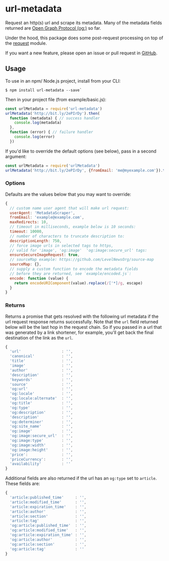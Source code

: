 # url-metadata
Request an http(s) url and scrape its metadata. Many of the metadata fields returned are [Open Graph Protocol (og:)](http://ogp.me/) so far.

Under the hood, this package does some post-request processing on top of the [request](https://www.npmjs.com/package/request) module.

If you want a new feature, please open an issue or pull request in [GitHub](https://github.com/LevelNewsOrg/url-metadata).


## Usage

To use in an npm/ Node.js project, install from your CLI:
```
$ npm install url-metadata --save`
```

Then in your project file (from example/basic.js):
```javascript
const urlMetadata = require('url-metadata')
urlMetadata('http://bit.ly/2ePIrDy').then(
  function (metadata) { // success handler
    console.log(metadata)
  },
  function (error) { // failure handler
    console.log(error)
  })
```
If you'd like to override the default options (see below), pass in a second argument:
```javascript
const urlMetadata = require('urlMetadata')
urlMetadata('http://bit.ly/2ePIrDy', {fromEmail: 'me@myexample.com'}).then(...)
```

### Options
Defaults are the values below that you may want to override:
```javascript
{
  // custom name user agent that will make url request:
  userAgent: 'MetadataScraper',
  fromEmail: 'example@example.com',
  maxRedirects: 10,
  // timeout in milliseconds, example below is 10 seconds:
  timeout: 10000,
  // number of characters to truncate description to:
  descriptionLength: 750,
  // force image urls in selected tags to https,
  // valid for 'image', 'og:image'  'og:image:secure_url' tags:
  ensureSecureImageRequest: true,
  // sourceMap example: https://github.com/LevelNewsOrg/source-map
  sourceMap: {},
  // supply a custom function to encode the metadata fields
  // before they are returned, see `example/encoded.js`:
  encode: function (value) {
    return encodeURIComponent(value).replace(/['*]/g, escape)
  }
}
```

### Returns
Returns a promise that gets resolved with the following url metadata if the url request response returns successfully. Note that the `url` field returned below will be the last hop in the request chain. So if you passed in a url that was generated by a link shortener, for example, you'll get back the final destination of the link as the `url`.
```javascript
{
  'url'                  : '',
  'canonical'            : '',
  'title'                : '',
  'image'                : '',
  'author'               : '',
  'description'          : '',
  'keywords'             : '',
  'source'               : '',
  'og:url'               : '',
  'og:locale'            : '',
  'og:locale:alternate'  : '',
  'og:title'             : '',
  'og:type'              : '',
  'og:description'       : '',
  'description'          : '',
  'og:determiner'        : '',
  'og:site_name'         : '',
  'og:image'             : '',
  'og:image:secure_url'  : '',
  'og:image:type'        : '',
  'og:image:width'       : '',
  'og:image:height'      : '',
  'price':               : '',
  'priceCurrency':       : '',
  'availability'         : ''
}
```

Additional fields are also returned if the url has an `og:type` set to `article`. These fields are:
```javascript
{
  'article:published_time'     : '',
  'article:modified_time'      : '',
  'article:expiration_time'    : '',
  'article:author'             : '',
  'article:section'            : '',
  'article:tag'                : '',
  'og:article:published_time'  : '',
  'og:article:modified_time'   : '',
  'og:article:expiration_time' : '',
  'og:article:author'          : '',
  'og:article:section'         : '',
  'og:article:tag'             : ''
}
```
